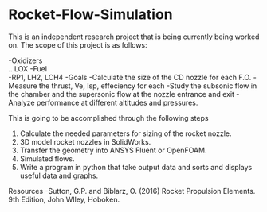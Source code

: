 # Rocket-Flow-Simulation

This is an independent research project that is being currently being worked on.
The scope of this project is as follows:

-Oxidizers <br />
.. LOX
-Fuel <br />
  -RP1, LH2, LCH4
-Goals
  -Calculate the size of the CD nozzle for each F.O.
  -Measure the thrust, Ve, Isp, effeciency for each
  -Study the subsonic flow in the chamber and the supersonic flow at the nozzle entrance and exit
  -Analyze performance at different altitudes and pressures.

This is going to be accomplished through the following steps
1. Calculate the needed parameters for sizing of the rocket nozzle.
2. 3D model rocket nozzles in SolidWorks.
3. Transfer the geometry into ANSYS Fluent or OpenFOAM.
4. Simulated flows.
5. Write a program in python that take output data and sorts and displays useful data and graphs.

Resources
-Sutton, G.P. and Biblarz, O. (2016) Rocket Propulsion Elements. 9th Edition, John WIley, Hoboken.
